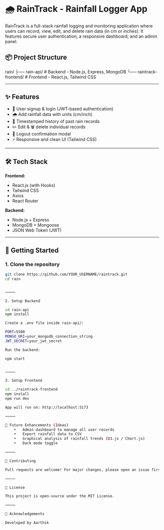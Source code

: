 # 🌧️ RainTrack - Rainfall Logger App

RainTrack is a full-stack rainfall logging and monitoring application where users can record, view, edit, and delete rain data (in cm or inches). It features secure user authentication, a responsive dashboard, and an admin panel.

## 📦 Project Structure

rain/
├── rain-api/               # Backend - Node.js, Express, MongoDB
└── raintrack-frontend/     # Frontend - React.js, Tailwind CSS

---

## ✨ Features

- 🔐 User signup & login (JWT-based authentication)
- 🌧️ Add rainfall data with units (cm/inch)
- 📆 Timestamped history of past rain records
- ✏️ Edit & 🗑️ delete individual records
- 👋 Logout confirmation modal
- ⚡ Responsive and clean UI (Tailwind CSS)

---

## 🛠️ Tech Stack

**Frontend:**
- React.js (with Hooks)
- Tailwind CSS
- Axios
- React Router

**Backend:**
- Node.js + Express
- MongoDB + Mongoose
- JSON Web Token (JWT)

---

## 🚀 Getting Started

### 1. Clone the repository

```bash
git clone https://github.com/YOUR_USERNAME/raintrack.git
cd rain


⸻

2. Setup Backend

cd rain-api
npm install

Create a .env file inside rain-api/:

PORT=5500
MONGO_URI=your_mongodb_connection_string
JWT_SECRET=your_jwt_secret

Run the backend:

npm start


⸻

3. Setup Frontend

cd ../raintrack-frontend
npm install
npm run dev

App will run on: http://localhost:5173

⸻

🧠 Future Enhancements (Ideas)
	•	Admin dashboard to manage all user records
	•	Export rainfall data to CSV
	•	Graphical analysis of rainfall trends (D3.js / Chart.js)
	•	Dark mode toggle

⸻

🤝 Contributing

Pull requests are welcome! For major changes, please open an issue first.

⸻

📄 License

This project is open-source under the MIT License.

⸻

🙌 Acknowledgements

Developed by Aarthik
